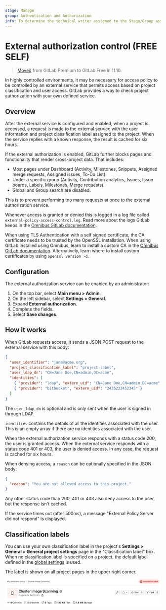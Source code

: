 ```yaml
---
stage: Manage
group: Authentication and Authorization
info: To determine the technical writer assigned to the Stage/Group associated with this page, see https://about.gitlab.com/handbook/engineering/ux/technical-writing/#assignments
---
```


# External authorization control **(FREE SELF)**

> [Moved](https://gitlab.com/gitlab-org/gitlab-foss/-/merge_requests/27056) from GitLab Premium to GitLab Free in 11.10.

In highly controlled environments, it may be necessary for access policy to be
controlled by an external service that permits access based on project
classification and user access. GitLab provides a way to check project
authorization with your own defined service.

## Overview

After the external service is configured and enabled, when a project is
accessed, a request is made to the external service with the user information
and project classification label assigned to the project. When the service
replies with a known response, the result is cached for six hours.

If the external authorization is enabled, GitLab further blocks pages and
functionality that render cross-project data. That includes:

- Most pages under Dashboard (Activity, Milestones, Snippets, Assigned merge
  requests, Assigned issues, To-Do List).
- Under a specific group (Activity, Contribution analytics, Issues, Issue boards,
  Labels, Milestones, Merge requests).
- Global and Group search are disabled.

This is to prevent performing too many requests at once to the external
authorization service.

Whenever access is granted or denied this is logged in a log file called
`external-policy-access-control.log`. Read more about the logs GitLab keeps in
the [Omnibus GitLab documentation](https://docs.gitlab.com/omnibus/settings/logs.html).

When using TLS Authentication with a self signed certificate, the CA certificate
needs to be trusted by the OpenSSL installation. When using GitLab installed
using Omnibus, learn to install a custom CA in the
[Omnibus GitLab documentation](https://docs.gitlab.com/omnibus/settings/ssl.html).
Alternatively, learn where to install custom certificates by using
`openssl version -d`.

## Configuration

The external authorization service can be enabled by an administrator:

1. On the top bar, select **Main menu > Admin**.
1. On the left sidebar, select **Settings > General**.
1. Expand **External authorization**.
1. Complete the fields.
1. Select **Save changes**.

## How it works

When GitLab requests access, it sends a JSON POST request to the external
service with this body:

```json
{
  "user_identifier": "jane@acme.org",
  "project_classification_label": "project-label",
  "user_ldap_dn": "CN=Jane Doe,CN=admin,DC=acme",
  "identities": [
    { "provider": "ldap", "extern_uid": "CN=Jane Doe,CN=admin,DC=acme" },
    { "provider": "bitbucket", "extern_uid": "2435223452345" }
  ]
}
```

The `user_ldap_dn` is optional and is only sent when the user is signed in
through LDAP.

`identities` contains the details of all the identities associated with the
user. This is an empty array if there are no identities associated with the
user.

When the external authorization service responds with a status code 200, the
user is granted access. When the external service responds with a status code
401 or 403, the user is denied access. In any case, the request is cached for
six hours.

When denying access, a `reason` can be optionally specified in the JSON body:

```json
{
  "reason": "You are not allowed access to this project."
}
```

Any other status code than 200, 401 or 403 also deny access to the user, but the
response isn't cached.

If the service times out (after 500ms), a message "External Policy Server did
not respond" is displayed.

## Classification labels

You can use your own classification label in the project's
**Settings > General > General project settings** page in the "Classification
label" box. When no classification label is specified on a project, the default
label defined in the [global settings](#configuration) is used.

The label is shown on all project pages in the upper right corner.

![classification label on project page](img/classification_label_on_project_page_v14_8.png)

<!-- ## Troubleshooting

Include any troubleshooting steps that you can foresee. If you know beforehand what issues
one might have when setting this up, or when something is changed, or on upgrading, it's
important to describe those, too. Think of things that may go wrong and include them here.
This is important to minimize requests for support, and to avoid doc comments with
questions that you know someone might ask.

Each scenario can be a third-level heading, e.g. `### Getting error message X`.
If you have none to add when creating a doc, leave this section in place
but commented out to help encourage others to add to it in the future. -->
